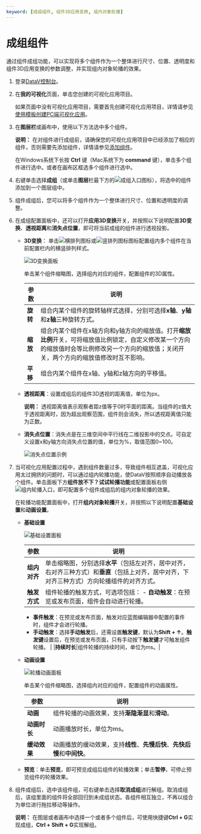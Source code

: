```yaml
---
keyword: [成组组件, 组件3D应用变换, 组内对象轮播]
---
```


# 成组组件

通过组件成组功能，可以实现将多个组件作为一个整体进行尺寸、位置、透明度和组件3D应用变换的参数调整，并实现组内对象轮播的效果。

1.  登录[DataV控制台](https://datav.aliyun.com/)。

2.  在**我的可视化**页面，单击您创建的可视化应用项目。

    如果页面中没有可视化应用项目，需要首先创建可视化应用项目，详情请参见[使用模板创建PC端可视化应用](/cn.zh-CN/可视化应用管理/使用模板创建PC端可视化应用.md)。

3.  在**图层栏**或画布中，使用以下方法选中多个组件。

    **说明：** 在对组件进行成组前，请确保您的可视化应用项目中已经添加了相应的组件，否则需要先添加组件，详情请参见[添加组件](/cn.zh-CN/组件管理/添加组件.md)。

    在Windows系统下长按 **Ctrl** 键（Mac系统下为 **command** 键），单击多个组件进行选中。或者在画布区框选多个组件进行选中。

4.  右键单击选择**成组**（或单击**图层**栏最下方的![成组入口](https://static-aliyun-doc.oss-cn-hangzhou.aliyuncs.com/assets/img/zh-CN/1368858951/p9224.png)图标），将选中的组件添加到一个图层组中。

5.  组件成组后，您可以将多个组件作为一个整体进行尺寸、位置和透明度的调整。

6.  在成组配置面板中，还可以打开**应用3D变换**开关，并按照以下说明配置**3D变换**、**透视距离**和**消失点位置**，即可将当前成组的组件进行透视投影。

    -   **3D变换**： 单击![横排列图标](https://static-aliyun-doc.oss-cn-hangzhou.aliyuncs.com/assets/img/zh-CN/0201929951/p95437.jpg)或![竖排列图标](https://static-aliyun-doc.oss-cn-hangzhou.aliyuncs.com/assets/img/zh-CN/0201929951/p94077.jpg)图标配置组内多个组件在当前配置栏内的横竖排列样式。

        ![3D变换面板](https://static-aliyun-doc.oss-cn-hangzhou.aliyuncs.com/assets/img/zh-CN/0368858951/p96755.png)

        单击某个组件缩略图，选择组内对应的组件，配置组件的3D属性。

        |参数|说明|
        |--|--|
        |**旋转**|组合内某个组件的旋转轴样式选择，分别可选择**x轴**、**y轴**和**z轴**三种旋转方式。|
        |**缩放**|组合内某个组件在x轴方向和y轴方向的缩放值。打开**缩放比例**开关，可将缩放值比例锁定，自定义修改某一个方向的缩放值时会等比例修改另一个方向的缩放值；关闭开关，两个方向的缩放值修改时互不影响。|
        |**平移**|组合内某个组件在x轴、y轴和z轴方向的平移值。|

    -   **透视距离**：设置成组后的组件3D透视的距离值，单位为px。

        **说明：** 透视距离值表示观察者距z值等于0时平面的距离。当组件的z值大于透视距离时，因为超出观察范围，组件则会消失，所以透视距离值只能为正数。

    -   **消失点位置**：消失点是在三维空间中平行线在二维投影中的交点。可自定义设置x和y轴方向消失点位置的值，单位为%，取值范围0~100。

        ![消失点位置示例](https://static-aliyun-doc.oss-cn-hangzhou.aliyuncs.com/assets/img/zh-CN/0368858951/p96766.png)

7.  当可视化应用配置过程中，遇到组件数量过多，导致组件相互遮盖，可视化应用太过拥挤的问题时，可以通过组内轮播功能，使DataV按照顺序自动播放各个组件。单击面板下方**组件放不下？试试轮播功能**或配置面板右侧![组内轮播入口](https://static-aliyun-doc.oss-cn-hangzhou.aliyuncs.com/assets/img/zh-CN/4704942061/p172278.png)，即可配置多个组件成组后的组内对象轮播的效果。

    在轮播功能配置面板中，打开**组内对象轮播**开关，并按照以下说明配置**基础设置**和**动画设置**。

    -   **基础设置**

        ![基础设置面板](https://static-aliyun-doc.oss-cn-hangzhou.aliyuncs.com/assets/img/zh-CN/9559822951/p41296.png)

        |参数|说明|
        |--|--|
        |**组内对齐**|单击缩略图，分别选择**水平**（包括左对齐，居中对齐，右对齐三种方式）和**垂直**（包括上对齐，居中对齐，下对齐三种方式）方向轮播组件的对齐方式。|
        |**触发方式**|组件轮播的触发方式，可选项包括：         -   **自动触发**：在预览或发布页面，组件会自动进行轮播。
        -   **事件触发**：在预览或发布页面，触发对应蓝图编辑器中配置的事件时，组件才会进行轮播。
        -   **手动触发**：选择**手动触发**后，还需设置**触发键**，默认为**Shift + ↑**。**触发键**设置后，在预览或发布页面，只有手动按下**触发键**才可触发组件轮播。 |
        |**持续时长**|组件轮播的持续时间，单位为ms。|

    -   **动画设置**

        ![轮播动画面板](https://static-aliyun-doc.oss-cn-hangzhou.aliyuncs.com/assets/img/zh-CN/9559822951/p41297.png)

        单击某个组件缩略图，选择组内对应的组件，配置组件的动画属性。

        |参数|说明|
        |--|--|
        |**动画**|组件轮播的动画效果，支持**渐隐渐显**和**滑动**。|
        |**动画时长**|动画播放时长，单位为ms。|
        |**缓动效果**|动画播放的缓动效果，支持**线性**、**先慢后快**、**先快后慢**和**中间快**。|

    -   **预览**：单击**预览**，即可预览成组后组件的轮播效果；单击**暂停**，可停止预览组件的轮播效果。
8.  组件成组后，选中该组件组，可右键单击选择**取消成组**进行解组。取消成组后，该组里面的组件将全部回归到未成组状态。各组件相互独立，不再以组合为单位进行拖拉移动等操作。

    **说明：** 在图层或者画布中选择一个或者多个组件后，可使用快捷键**Ctrl + G**实现成组，**Ctrl + Shift + G**实现解组。


